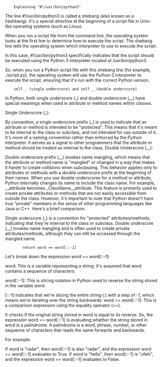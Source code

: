 

		Explaining "#!/usr/bin/python3"

The line #!/usr/bin/python3 is called a shebang (also known as a hashbang). It's a special directive at the beginning of a script file in Unix-like operating systems (such as Linux).

When you run a script file from the command line, the operating system looks at the first line to determine how to execute the script. The shebang line tells the operating system which interpreter to use to execute the script.

In this case, #!/usr/bin/python3 specifically indicates that the script should be executed using the Python 3 interpreter located at /usr/bin/python3.

So, when you run a Python script file with this shebang line (for example, ./script.py), the operating system will use the Python 3 interpreter to execute the script, ensuring that it's run with the correct Python version.


		self._ (single underscore) and self.__(double underscore)
In Python, both single underscore (_) and double underscore (__) have special meanings when used in attribute or method names within classes.

Single Underscore (_):

By convention, a single underscore prefix (_) is used to indicate that an attribute or method is intended to be "protected". This means that it's meant to be internal to the class or subclass, and not intended for use outside of it.
It's more of a naming convention rather than enforced by the Python interpreter. It serves as a signal to other programmers that the attribute or method should be treated as internal to the class.
Double Underscore (__):

Double underscore prefix (__) invokes name mangling, which means that the attribute or method name is "mangled" or changed in a way that makes it harder to create collisions when subclassing.
This behavior applies only to attributes or methods with a double underscore prefix at the beginning of their names.
When you use double underscores for a method or attribute, Python internally changes its name to include the class name. For example, __attribute becomes _ClassName__attribute.
This feature is primarily used to create private attributes or methods that are not easily accessible from outside the class. However, it's important to note that Python doesn't have true "private" members in the sense of other programming languages like Java or C++.
Here's a brief comparison:

Single underscore (_) is a convention for "protected" attributes/methods, indicating that they're internal to the class or subclass.
Double underscore (__) invokes name mangling and is often used to create private attributes/methods, although they can still be accessed through the mangled name.

			return word == word[::-1]
Let's break down the expression word == word[::-1]:

word: This is a variable representing a string. It's assumed that word contains a sequence of characters.

word[::-1]: This is slicing notation in Python used to reverse the string stored in the variable word.

[::-1] indicates that we're slicing the entire string (:) with a step of -1, which means we're iterating over the string backwards.
word == word[::-1]: This is a comparison expression using the equality operator (==).

It checks if the original string stored in word is equal to its reverse.
So, the expression word == word[::-1] is evaluating whether the string stored in word is a palindrome. A palindrome is a word, phrase, number, or other sequence of characters that reads the same forwards and backwards.

For example:

If word is "radar", then word[::-1] is also "radar", and the expression word == word[::-1] evaluates to True.
If word is "hello", then word[::-1] is "olleh", and the expression word == word[::-1] evaluates to False.
